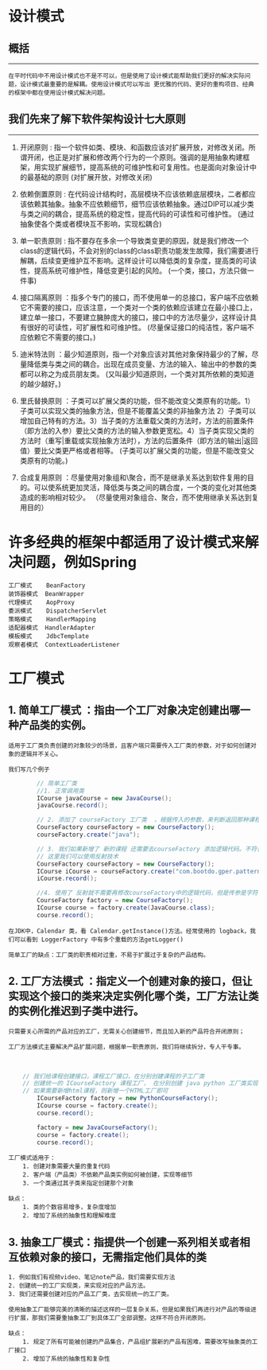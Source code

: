 # 设计模式

## 概括
---

    在平时代码中不用设计模式也不是不可以，但是使用了设计模式能帮助我们更好的解决实际问题，设计模式最重要的是解耦。使用设计模式可以写出 更优雅的代码、更好的重构项目、经典的框架中都在使用设计模式解决问题。

## 我们先来了解下软件架构设计七大原则
---

1. 开闭原则 : 指一个软件如类、模块、和函数应该对扩展开放，对修改关闭。所谓开闭，也正是对扩展和修改两个行为的一个原则。强调的是用抽象构建框架，用实现扩展细节，提高系统的可维护性和可复用性。也是面向对象设计中的最基础的原则
    (对扩展开放，对修改关闭)


2. 依赖倒置原则 : 在代码设计结构时，高层模块不应该依赖底层模块，二者都应该依赖其抽象。抽象不应依赖细节，细节应该依赖抽象。通过DIP可以减少类与类之间的耦合，提高系统的稳定性，提高代码的可读性和可维护性。
    (通过抽象使各个类或者模块互不影响，实现松耦合)

3. 单一职责原则 : 指不要存在多余一个导致类变更的原因，就是我们修改一个class的逻辑代码，不会对别的class的class职责功能发生故障，我们需要进行解耦，后续变更维护互不影响。这样设计可以降低类的复杂度，提高类的可读性，提高系统可维护性，降低变更引起的风险。
    (一个类，接口，方法只做一件事)

4. 接口隔离原则 ：指多个专门的接口，而不使用单一的总接口，客户端不应依赖它不需要的接口，应该注意，一个类对一个类的依赖应该建立在最小接口上，建立单一接口，不要建立臃肿庞大的接口，接口中的方法尽量少，这样设计具有很好的可读性，可扩展性和可维护性。
    (尽量保证接口的纯洁性，客户端不应依赖它不需要的接口。)

5. 迪米特法则 ：最少知道原则，指一个对象应该对其他对象保持最少的了解，尽量降低类与类之间的耦合。出现在成员变量、方法的输入、输出中的参数的类都可以称之为成员朋友类。
    (又叫最少知道原则，一个类对其所依赖的类知道的越少越好。)

6. 里氏替换原则 ：子类可以扩展父类的功能，但不能改变父类原有的功能。1）子类可以实现父类的抽象方法，但是不能覆盖父类的非抽象方法 2）子类可以增加自己特有的方法。3）当子类的方法重载父类的方法时，方法的前置条件（即方法的入参）要比父类的方法的输入参数更宽松。4）当子类实现父类的方法时（重写|重载或实现抽象方法时），方法的后置条件（即方法的输出|返回值）要比父类更严格或者相等。
    (子类可以扩展父类的功能，但是不能改变父类原有的功能。)

7. 合成复用原则 ：尽量使用对象组和\聚合，而不是继承关系达到软件复用的目的。可以使系统更加灵活，降低类与类之间的耦合度，一个类的变化对其他类造成的影响相对较少。
    （尽量使用对象组合、聚合，而不使用继承关系达到复用目的）

# 许多经典的框架中都适用了设计模式来解决问题，例如Spring

    工厂模式    BeanFactory
    装饰器模式  BeanWrapper 
    代理模式    AopProxy 
    委派模式    DispatcherServlet 
    策略模式    HandlerMapping 
    适配器模式  HandlerAdapter 
    模板模式    JdbcTemplate 
    观察者模式  ContextLoaderListener

# 工厂模式

## 1. 简单工厂模式 ：指由一个工厂对象决定创建出哪一种产品类的实例。

    适用于工厂类负责创建的对象较少的场景，且客户端只需要传入工厂类的参数，对于如何创建对象的逻辑并不关心。
    
    我们写几个例子
```java
        // 简单工厂类
        //1. 正常调用类
        ICourse javaCourse = new JavaCourse();
        javaCourse.record();

        // 2. 添加了 courseFactory 工厂类  ，根据传入的参数，来判断返回那种课程实例
        CourseFactory courseFactory = new CourseFactory();
        courseFactory.create("java");

        // 3. 我们如果新增了 新的课程 还需要去courseFactory 添加逻辑代码。不符合代码的开闭原则
        // 这里我们可以使用反射技术
        CourseFactory courseFactory = new CourseFactory();
        ICourse iCourse = courseFactory.create("com.bootdo.gper.pattern.factory.SimpleFactory.JavaCourse");
        iCourse.record();

        //4. 使用了 反射就不需要再修改courseFactory中的逻辑代码，但是传参是字符串，可控性有待提高，而且还需要强转
        CourseFactory factory = new CourseFactory();
        ICourse course = factory.create(JavaCourse.class);
        course.record();

```
    在JDK中，Calendar 类，看 Calendar.getInstance()方法。经常使用的 logback，我们可以看到 LoggerFactory 中有多个重载的方法getLogger()
    
    简单工厂的缺点：工厂类的职责相对过重，不易于扩展过于复杂的产品结构。

## 2. 工厂方法模式 ：指定义一个创建对象的接口，但让实现这个接口的类来决定实例化哪个类，工厂方法让类的实例化推迟到子类中进行。

    只需要关心所需的产品对应的工厂，无需关心创建细节，而且加入新的产品符合开闭原则；
    
    工厂方法模式主要解决产品扩展问题，根据单一职责原则，我们将继续拆分，专人干专事。


​    
```java
    // 我们给课程创建接口，课程工厂接口，在分别创建课程的子工厂类
    // 创建统一的 ICourseFactory 课程工厂， 在分别创建 java python 工厂类实现课程工厂，
    // 如果需要新增html课程，则新增一个HTML工厂即可
        ICourseFactory factory = new PythonCourseFactory();
        ICourse course = factory.create();
        course.record();

        factory = new JavaCourseFactory();
        course = factory.create();
        course.record();

```

    工厂模式适用于：
        1. 创建对象需要大量的重复代码
        2. 客户端（产品类）不依赖产品类实例如何被创建，实现等细节
        3. 一个类通过其子类来指定创建那个对象
    
    缺点：
        1. 类的个数容易增多，复杂度增加
        2. 增加了系统的抽象性和理解难度

## 3. 抽象工厂模式：指提供一个创建一系列相关或者相互依赖对象的接口，无需指定他们具体的类

    1. 例如我们有视频video、笔记note产品，我们需要实现方法
    2. 创建统一的工厂实现类，来实现对应的产品方法。
    3. 我们还需要创建对应的产品工厂类，去实现统一的工厂类。
    
    使用抽象工厂能够完美的清晰的描述这样的一层复杂关系，但是如果我们再进行对产品的等级进行扩展，那我们需要重抽象工厂到具体工厂全部调整。这样不符合开闭原则。
    
    缺点：
        1. 规定了所有可能被创建的产品集合，产品组扩展新的产品有困难，需要改写抽象类的工厂接口
        2. 增加了系统的抽象性和复杂性



## 









